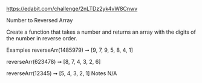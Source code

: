 https://edabit.com/challenge/2nLTDz2yk4vW8Cnwv

Number to Reversed Array

Create a function that takes a number and returns an array with the digits of the number in reverse order.

Examples
reverseArr(1485979) ➞ [9, 7, 9, 5, 8, 4, 1]

reverseArr(623478) ➞ [8, 7, 4, 3, 2, 6]

reverseArr(12345) ➞ [5, 4, 3, 2, 1]
Notes
N/A